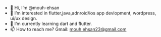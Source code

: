 - 👋 Hi, I’m @mouh-ehsan
- 👀 I’m interested in flutter,java,adnroid/ios app devlopment, wordpress, ui/ux design.
- 🌱 I’m currently learning dart and flutter.
- 📫 How to reach me?
Gmail: mouh.ehsan23@gmail.com

<!---
mouh-ehsan/mouh-ehsan is a ✨ special ✨ repository because its `README.md` (this file) appears on your GitHub profile.
You can click the Preview link to take a look at your changes.
--->
